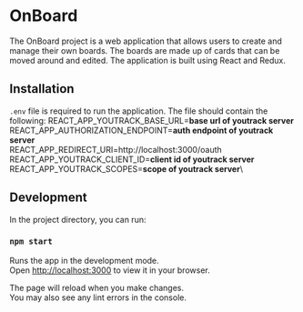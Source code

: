 # OnBoard 

The OnBoard project is a web application that allows users to create and manage their own boards. The boards are made up of cards that can be moved around and edited. The application is built using React and Redux.

## Installation

`.env` file is required to run the application. The file should contain the following:
REACT_APP_YOUTRACK_BASE_URL=**base url of youtrack server**\
REACT_APP_AUTHORIZATION_ENDPOINT=**auth endpoint of youtrack server**\
REACT_APP_REDIRECT_URI=http://localhost:3000/oauth \
REACT_APP_YOUTRACK_CLIENT_ID=**client id of youtrack server**\
REACT_APP_YOUTRACK_SCOPES=**scope of youtrack server**\

## Development

In the project directory, you can run:

### `npm start`

Runs the app in the development mode.\
Open [http://localhost:3000](http://localhost:3000) to view it in your browser.

The page will reload when you make changes.\
You may also see any lint errors in the console.